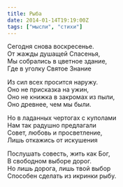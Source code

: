 ```yaml
---
title: Рыба
date: 2014-01-14T19:19:00Z
tags: ["мысли", "стихи"]
---
```


Сегодня снова воскресенье.  
От жажды душащей Спасенья,  
Мы собрались в цветное здание,  
Где в уголку Святое Знание  

Из сил всех просится наружу.  
Оно не присказка на ужин,  
Оно не книжка в закромах из пыли,  
Оно древнее, чем мы были.  

Но в ладанных чертогах с куполами  
Нам так радушно предлагали  
Совет, любовь и просветление,  
Лишь откажись от искушения  

Послушать совесть, жить как Бог,  
В свободном выборе дорог.  
Но лишь дорога, лишь твой выбор  
Способен сделать из икринки рыбу.  


